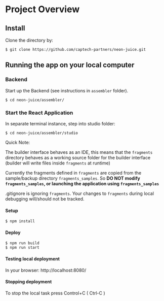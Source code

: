 # Project Overview
## Install

Clone the directory by:
```
$ git clone https://github.com/captech-partners/neon-juice.git
```

## Running the app on your local computer

### Backend
Start up the Backend (see instructions in `assembler` folder).
```
$ cd neon-juice/assembler/
```

### Start the React Application

In separate terminal instance, step into studio folder:
```
$ cd neon-juice/assembler/studio
```

Quick Note:

The builder interface behaves as an IDE, this means that the `fragments` directory behaves as a working source folder for the builder interface (builder will write files inside `fragments` at runtime)

Currently the fragments defined in `fragments` are copied from the sample/backup directory `fragments_samples`. So __DO NOT modify `fragments_samples`, or launching the application using `fragments_samples`__

.gitignore is ignoring `fragments`. Your changes to `fragments` during local debugging will/should not be tracked.


#### Setup
```
$ npm install
```

#### Deploy
```
$ npm run build
$ npm run start
```

#### Testing local deployment

In your browser:
http://localhost:8080/


#### Stopping deployment
To stop the local task press Control+C ( Ctrl-C )
